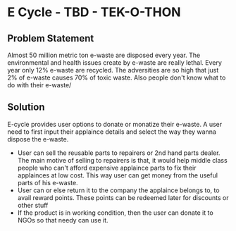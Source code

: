 # E Cycle - TBD - TEK-O-THON

## Problem Statement
 Almost 50 million metric ton e-waste are disposed every year. The environmental and health issues create by e-waste are really lethal. Every year only 12% e-waste are recycled. The adversities are so high that just 2% of e-waste causes 70% of toxic waste. Also people don't know what to do with their e-waste/
 
 ## Solution
 E-cycle provides user options to donate or monatize their e-waste.
 A user need to first input their applaince details and select the way they wanna dispose the e-waste. 
 - User can sell the reusable parts to repairers or 2nd hand parts dealer. The main motive of selling to repairers is that, it would help middle class people who can't afford expensive applaince parts to fix their applainces at low cost. This way user can get money from the useful parts of his e-waste.
 - User can or else return it to the company the applaince belongs to, to avail reward points. These points can be redeemed later for discounts or other stuff
 - If the product is in working condition, then the user can donate it to NGOs so that needy can use it.
 
 
